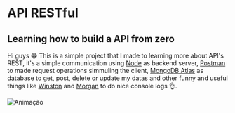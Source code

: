 # API RESTful
## Learning how to build a API from zero
Hi guys 😁
This is a simple project that I made to learning more about API's REST, it's a simple communication using [Node](https://nodejs.org/en/) as backend server,
[Postman](https://www.postman.com/) to made request operations simmuling the client, [MongoDB Atlas](https://www.mongodb.com/atlas/database) as database to get, post,
delete or update my datas and other funny and useful things like [Winston](https://www.npmjs.com/package/winston) and [Morgan](https://www.npmjs.com/package/morgan) 
to do nice console logs 👌.

![Animação](https://user-images.githubusercontent.com/85464318/184538941-18c8b2c1-1abd-4615-96db-a16823dfda76.gif)
